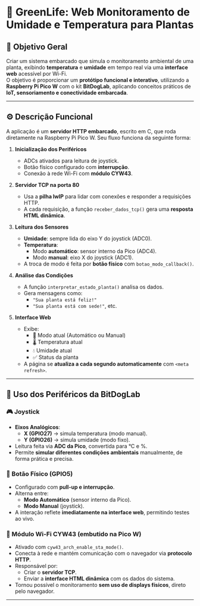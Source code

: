 # 🌱 GreenLife: Web Monitoramento de Umidade e Temperatura para Plantas

## 🎯 Objetivo Geral  
Criar um sistema embarcado que simula o monitoramento ambiental de uma planta, exibindo **temperatura** e **umidade** em tempo real via uma **interface web** acessível por Wi-Fi.  
O objetivo é proporcionar um **protótipo funcional e interativo**, utilizando a **Raspberry Pi Pico W** com o kit **BitDogLab**, aplicando conceitos práticos de **IoT, sensoriamento e conectividade embarcada**.

---

## ⚙️ Descrição Funcional

A aplicação é um **servidor HTTP embarcado**, escrito em C, que roda diretamente na Raspberry Pi Pico W. Seu fluxo funciona da seguinte forma:

1. **Inicialização dos Periféricos**
   - ADCs ativados para leitura de joystick.
   - Botão físico configurado com **interrupção**.
   - Conexão à rede Wi-Fi com **módulo CYW43**.

2. **Servidor TCP na porta 80**
   - Usa a **pilha lwIP** para lidar com conexões e responder a requisições HTTP.
   - A cada requisição, a função `receber_dados_tcp()` gera uma **resposta HTML dinâmica**.

3. **Leitura dos Sensores**
   - **Umidade**: sempre lida do eixo Y do joystick (ADC0).
   - **Temperatura**: 
     - Modo **automático**: sensor interno da Pico (ADC4).
     - Modo **manual**: eixo X do joystick (ADC1).
   - A troca de modo é feita por **botão físico** com `botao_modo_callback()`.

4. **Análise das Condições**
   - A função `interpretar_estado_planta()` analisa os dados.
   - Gera mensagens como:
     - `"Sua planta está feliz!"`
     - `"Sua planta está com sede!"`, etc.

5. **Interface Web**
   - Exibe:
     - 📡 Modo atual (Automático ou Manual)
     - 🌡️ Temperatura atual
     - 💧 Umidade atual
     - ✅ Status da planta
   - A página se **atualiza a cada segundo automaticamente** com `<meta refresh>`.

---

## 🧩 Uso dos Periféricos da BitDogLab

### 🎮 Joystick
- **Eixos Analógicos**:
  - **X (GPIO27)** → simula temperatura (modo manual).
  - **Y (GPIO26)** → simula umidade (modo fixo).
- Leitura feita via **ADC da Pico**, convertida para °C e %.
- Permite **simular diferentes condições ambientais** manualmente, de forma prática e precisa.

### 🔘 Botão Físico (GPIO5)
- Configurado com **pull-up e interrupção**.
- Alterna entre:
  - **Modo Automático** (sensor interno da Pico).
  - **Modo Manual** (joystick).
- A interação reflete **imediatamente na interface web**, permitindo testes ao vivo.

### 📶 Módulo Wi-Fi CYW43 (embutido na Pico W)
- Ativado com `cyw43_arch_enable_sta_mode()`.
- Conecta à rede e mantém comunicação com o navegador via **protocolo HTTP**.
- Responsável por:
  - Criar o **servidor TCP**.
  - Enviar a **interface HTML dinâmica** com os dados do sistema.
- Tornou possível o monitoramento **sem uso de displays físicos**, direto pelo navegador.

---
